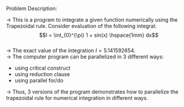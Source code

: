 Problem Description:  

-> This is a program to integrate a given function numerically using the Trapezoidal rule. Consider evaluation of the following integral:  
$$I = \int_{0}^{\pi} 1 + sin(x) \hspace{1mm} dx$$  
-> The exact value of the integration $I = 5.141592654$.  
-> The computer program can be parallelized in 3 different ways:  
- using critical construct
- using reduction clause
- using parallel for/do

-> Thus, 3 versions of the program demonstrates how to parallelize the trapezoidal rule for numerical integration in different ways.  

